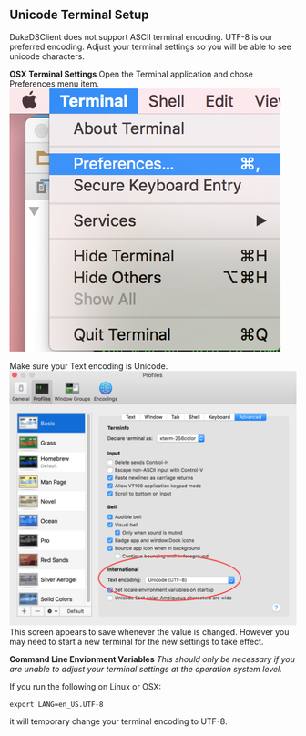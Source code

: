 ##  Unicode Terminal Setup

DukeDSClient does not support ASCII terminal encoding. 
UTF-8 is our preferred encoding.
Adjust your terminal settings so you will be able to see unicode characters.

__OSX Terminal Settings__
Open the Terminal application and chose Preferences menu item.
![OSX Terminal Setting](images/OSXTerminalMenu.png?raw=true "OSX Terminal Preferences")

Make sure your Text encoding is Unicode.
![OSX Terminal Setting](images/OSXTerminalSetting.png?raw=true "OSX Terminal Setting")
This screen appears to save whenever the value is changed.
However you may need to start a new terminal for the new settings to take effect.

__Command Line Envionment Variables__
_This should only be necessary if you are unable to adjust your terminal settings at the operation system level._
 
If you run the following on Linux or OSX:
```
export LANG=en_US.UTF-8
```
it will temporary change your terminal encoding to UTF-8.


